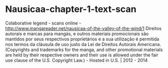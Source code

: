 Nausicaa-chapter-1-text-scan
============================

Colaborative legend - scans online - http://www.mangareader.net/nausicaa-of-the-valley-of-the-wind/1
Direitos autorais e marcas para mangás, e outros materiais promocionais são mantidos por seus respectivos proprietários e a sua utilização é permitida nos termos da cláusula de uso justo da Lei de Direitos Autorais Americana. (Copyrights and trademarks for the manga, and other promotional materials are held by their respective owners and their use is allowed under the fair use clause of the U.S. Copyright Law.) - Hosted in U.S. | 2012 - 2014
